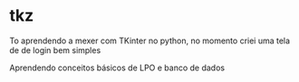 # tkz

To aprendendo a mexer com TKinter no python, no momento criei uma tela de de login bem simples

Aprendendo conceitos básicos de LPO e banco de dados
